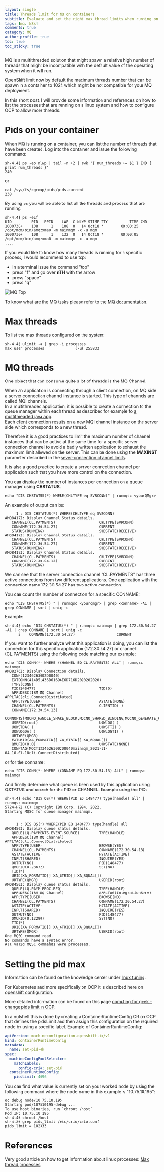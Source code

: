 ```yaml
---
layout: single
title: Threads limit for MQ on containers
subtitle: Evaluate and set the right max thread limits when running on a k8s environment
tags: [mq, k8s]
comments: true
category: MQ
author_profile: true
toc: true
toc_sticky: true
---
```


MQ is a multithreaded solution that might spawn a relative high number of threads that might be incompatible with the default value of the operating system when it will run.

OpenShift limit now by default the maximum threads number that can be spawn in a container to 1024 which might be not compatible for your MQ deployment.  

In this short post, I will provide some information and references on how to list the processes that are running on a linux system and how to configure OCP to allow more threads.

# Pids on your container

When MQ is running on a container, you can list the number of threads that have been created.
Log into the container and issue the following command:

```shell
sh-4.4$ ps -eo nlwp | tail -n +2 | awk '{ num_threads += $1 } END { print num_threads }'
240
```
or 
```
cat /sys/fs/cgroup/pids/pids.current
238
```


By using `ps` you will be able to list all the threads and process that are running:

```
sh-4.4$ ps -eLf       
UID         PID   PPID    LWP  C NLWP STIME TTY          TIME CMD
1000730+    108      1    108  0   14 Oct18 ?        00:00:25 /opt/mqm/bin/amqzxma0 -m mainmqm -x -u mqm
1000730+    108      1    132  0   14 Oct18 ?        00:00:05 /opt/mqm/bin/amqzxma0 -m mainmqm -x -u mqm
....
``` 

If you would like to know how many threads is running for a specific process, I would recommend to use top: 
- in a terminal issue the command "top"
- press "f" and go over **nTH** with the arrow 
- press "space"
- press "q"

![MQ Top](/assets/images/mq/mq-top.png)

To know what are the MQ tasks please refer to the [MQ documentation](https://www.ibm.com/docs/en/ibm-mq/9.3?topic=i-mq-tasks).

# Max threads

To list the max threads configured on the system:

```
sh-4.4$ ulimit -a | grep -i processes
max user processes              (-u) 255833
```

# MQ threads
One object that can consume quite a lot of threads is the MQ Channel.

When an application is connecting through a client connection, on MQ side a server connection channel instance is started. This type of channels are called MQI channels.   
In a multithreaded application, it is possible to create a connection to the queue manager within each thread as described for example fo [a multithreaded java app](https://www.ibm.com/docs/en/ibm-mq/9.3?topic=applications-multithreaded-programs-in-java).  
Each client connection results on a new MQI channel instance on the server side which corresponds to a new thread.

Therefore it is a good practices to limit the maximum number of channel instances that can be active at the same time for a specific server connection channel to avoid a badly written application to exhaust the maximum limit allowed on the server. This can be done using the **MAXINST** parameter described in the [sever-connection channel limits](https://www.ibm.com/docs/en/ibm-mq/9.3?topic=function-server-connection-channel-limits).  

It is also a good practice to create a server connection channel per application such that you have more control on the connection.

You can display the number of instances per connection on a queue manager using **CHSTATUS**.

```
echo "DIS CHSTATUS(*) WHERE(CHLTYPE eq SVRCONN)" | runmqsc <yourQMgr>
```
An example of output can be:
```
     1 : DIS CHSTATUS(*) WHERE(CHLTYPE eq SVRCONN)
AMQ8417I: Display Channel Status details.
   CHANNEL(CL.PAYMENTS)                    CHLTYPE(SVRCONN)
   CONNAME(172.30.54.27)                   CURRENT
   STATUS(RUNNING)                         SUBSTATE(RECEIVE)
AMQ8417I: Display Channel Status details.
   CHANNEL(CL.PAYMENTS)                    CHLTYPE(SVRCONN)
   CONNAME(172.30.54.27)                   CURRENT
   STATUS(RUNNING)                         SUBSTATE(RECEIVE)
AMQ8417I: Display Channel Status details.
   CHANNEL(CL.PAYMENTS)                    CHLTYPE(SVRCONN)
   CONNAME(172.30.54.13)                   CURRENT
   STATUS(RUNNING)                         SUBSTATE(RECEIVE)
```
We can see that the server connection channel "CL.PAYMENTS" has three active connections from two different applications. One application with the connection name 172.30.54.27 has two active connection.

You can count the number of connection for a specific CONNAME: 
```
echo "DIS CHSTATUS(*) " | runmqsc <yourqmgr> | grep <conname> -A1 | grep CONNAME | sort | uniq -c
```
Example:
```
sh-4.4$ echo "DIS CHSTATUS(*) " | runmqsc mainmqm | grep 172.30.54.27 -A1 | grep CONNAME | sort | uniq -c
      2    CONNAME(172.30.54.27)                   CURRENT
```

If you want to further analyze what this application is doing, you can list the connection for this specific application (172.30.54.27) or channel (CL.PAYMENTS) using the following code matching our example:
```
echo "DIS CONN(*) WHERE (CHANNEL EQ CL.PAYMENTS) ALL" | runmqsc mainmqm
AMQ8276I: Display Connection details.
   CONN(12346263002D0040)                
   EXTCONN(414D51436D61696E6D716D2020202020)
   TYPE(CONN)                            
   PID(148477)                             TID(6) 
   APPLDESC(IBM MQ Channel)                APPLTAG(cli.ConnectDistributed)
   APPLTYPE(USER)                          ASTATE(NONE)
   CHANNEL(CL.PAYMENTS)                    CLIENTID( )
   CONNAME(172.30.54.13)                
   CONNOPTS(MQCNO_HANDLE_SHARE_BLOCK,MQCNO_SHARED_BINDING,MQCNO_GENERATE_CONN_TAG)
   USERID(root)                            UOWLOG( )
   UOWSTDA( )                              UOWSTTI( )
   UOWLOGDA( )                             UOWLOGTI( )
   URTYPE(QMGR)                         
   EXTURID(XA_FORMATID[] XA_GTRID[] XA_BQUAL[])
   QMURID(0.0)                             UOWSTATE(NONE)
   CONNTAG(MQCT12346263002D0040mainmqm_2021-11-04_10.01.18cli.ConnectDistributed)
```
or for the conname:
```
echo "DIS CONN(*) WHERE (CONNAME EQ 172.30.54.13) ALL" | runmqsc mainmqm
```

And finally determine what queue is been used by this application using QSTATUS and search for the PID or CHANNEL. 
Example using the PID:

```
sh-4.4$ echo "DIS QS(*) WHERE(PID EQ 148477) type(handle) all" | runmqsc mainmqm
5724-H72 (C) Copyright IBM Corp. 1994, 2022.
Starting MQSC for queue manager mainmqm.


     1 : DIS QS(*) WHERE(PID EQ 148477) type(handle) all
AMQ8450I: Display queue status details.
   QUEUE(LQ.PAYMENTS.EVENT.SOURCE)         TYPE(HANDLE)
   APPLDESC(IBM MQ Channel)                APPLTAG(cli.ConnectDistributed)
   APPLTYPE(USER)                          BROWSE(YES)
   CHANNEL(CL.PAYMENTS)                    CONNAME(172.30.54.13)
   ASTATE(ACTIVE)                          HSTATE(ACTIVE)
   INPUT(SHARED)                           INQUIRE(YES)
   OUTPUT(NO)                              PID(148477) 
   QMURID(0.28672)                         SET(NO)
   TID(*)                               
   URID(XA_FORMATID[] XA_GTRID[] XA_BQUAL[])
   URTYPE(QMGR)                            USERID(root)
AMQ8450I: Display queue status details.
   QUEUE(LQ.PAYM.PROC.REQ)                 TYPE(HANDLE)
   APPLDESC(IBM MQ Channel)                APPLTAG(IntegrationServ)
   APPLTYPE(USER)                          BROWSE(NO)
   CHANNEL(CL.PAYMENTS)                    CONNAME(172.30.54.27)
   ASTATE(ACTIVE)                          HSTATE(ACTIVE)
   INPUT(SHARED)                           INQUIRE(YES)
   OUTPUT(NO)                              PID(148477) 
   QMURID(0.12290)                         SET(NO)
   TID(*)                               
   URID(XA_FORMATID[] XA_GTRID[] XA_BQUAL[])
   URTYPE(QMGR)                            USERID(root)
One MQSC command read.
No commands have a syntax error.
All valid MQSC commands were processed.
```

# Setting the pid max

Information can be found on the knowledge center under [linux tuning](https://www.ibm.com/docs/en/ibm-mq/9.3?topic=linux-configuring-tuning-operating-system).

For Kubernetes and more specifically on OCP it is described here on [openshift configuration](https://ibm-messaging.github.io/mqperf/openshift/configuration.html).

More detailed information can be found on this page [comuting for geek - change pids limit in OCP](https://computingforgeeks.com/change-pids-limit-value-in-openshift/).

In a nutshell this is done by creating a ContainerRuntimeConfig CR on OCP that defines the pidsLimit and then assign this configuration on the required node by using a specific label.
Example of ContainerRuntimeConfig:

```yaml
apiVersion: machineconfiguration.openshift.io/v1
kind: ContainerRuntimeConfig
metadata:
  name: set-pid-4k
spec:
  machineConfigPoolSelector:
    matchLabels:
      config-crio: set-pid
  containerRuntimeConfig:
    pidsLimit: 4096
``` 

You can find what value is currently set on your worked node by using the following command where the node name in this example is "10.75.10.195":
```
oc debug node/10.75.10.195
Starting pod/107510195-debug ...
To use host binaries, run `chroot /host`
Pod IP: 10.75.10.195
sh-4.4# chroot /host
sh-4.2# grep pids_limit /etc/crio/crio.conf
pids_limit = 102333
```

# References
Very good article on how to get information about linux processes:
[Max thread processes](https://www.golinuxcloud.com/check-threads-per-process-count-processes/)


